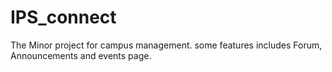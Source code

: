 # IPS_connect
The Minor project for campus management. some features includes Forum, Announcements and events page.

